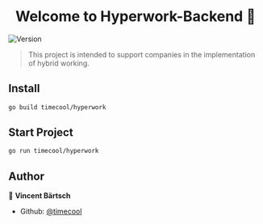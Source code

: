 <h1 align="center">Welcome to Hyperwork-Backend 👋</h1>
<p>
  <img alt="Version" src="https://img.shields.io/badge/version-1.0.0-blue.svg?cacheSeconds=2592000" />
</p>

> This project is intended to support companies in the implementation of hybrid working.

## Install

```sh
go build timecool/hyperwork
```

## Start Project

```sh
go run timecool/hyperwork
```

## Author

👤 **Vincent Bärtsch**

* Github: [@timecool](https://github.com/timecool)